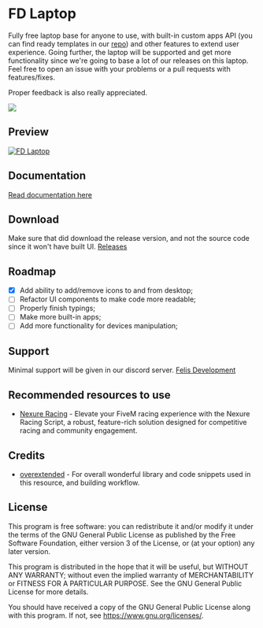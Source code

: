 # FD Laptop

Fully free laptop base for anyone to use, with built-in custom apps API (you can find ready templates in our [repo](https://github.com/FelisDevelopment/fd_laptop_app_templates)) and other features to extend user experience. Going further, the laptop will be supported and get more functionality since we're going to base a lot of our releases on this laptop. Feel free to open an issue with your problems or a pull requests with features/fixes.

Proper feedback is also really appreciated.

![](https://img.shields.io/github/v/release/FelisDevelopment/fd_laptop?logo=github)

## Preview
[![FD Laptop](http://img.youtube.com/vi/KwU3JwwlLWY/0.jpg)](http://www.youtube.com/watch?v=KwU3JwwlLWY "Felis Development - Laptop")

## Documentation

[Read documentation here](https://docs.felis.gg/laptop/introduction)

## Download

Make sure that did download the release version, and not the source code since it won't have built UI.
[Releases](https://github.com/FelisDevelopment/fd_laptop/releases)

## Roadmap

- [x] Add ability to add/remove icons to and from desktop;
- [ ] Refactor UI components to make code more readable;
- [ ] Properly finish typings;
- [ ] Make more built-in apps;
- [ ] Add more functionality for devices manipulation;

## Support

Minimal support will be given in our discord server. [Felis Development](https://discord.gg/F8SUWwAsDN)

## Recommended resources to use
- [Nexure Racing](https://nexure.dev/product/6507811) - Elevate your FiveM racing experience with the Nexure Racing Script, a robust, feature-rich solution designed for competitive racing and community engagement.

## Credits

- [overextended](https://github.com/overextended/ox_lib) - For overall wonderful library and code snippets used in this resource, and building workflow.

## License

This program is free software: you can redistribute it and/or modify it under the terms of the GNU General Public License as published by the Free Software Foundation, either version 3 of the License, or (at your option) any later version.

This program is distributed in the hope that it will be useful, but WITHOUT ANY WARRANTY; without even the implied warranty of MERCHANTABILITY or FITNESS FOR A PARTICULAR PURPOSE. See the GNU General Public License for more details.

You should have received a copy of the GNU General Public License along with this program. If not, see <https://www.gnu.org/licenses/>.
